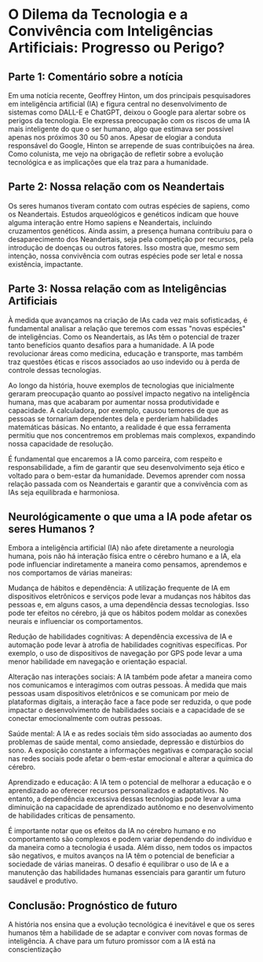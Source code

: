 # O Dilema da Tecnologia e a Convivência com Inteligências Artificiais: Progresso ou Perigo?

## Parte 1: Comentário sobre a notícia

Em uma notícia recente, Geoffrey Hinton, um dos principais pesquisadores em inteligência artificial (IA) e figura central no desenvolvimento de sistemas como DALL-E e ChatGPT, deixou o Google para alertar sobre os perigos da tecnologia. Ele expressa preocupação com os riscos de uma IA mais inteligente do que o ser humano, algo que estimava ser possível apenas nos próximos 30 ou 50 anos. Apesar de elogiar a conduta responsável do Google, Hinton se arrepende de suas contribuições na área. Como colunista, me vejo na obrigação de refletir sobre a evolução tecnológica e as implicações que ela traz para a humanidade.

## Parte 2: Nossa relação com os Neandertais

Os seres humanos tiveram contato com outras espécies de sapiens, como os Neandertais. Estudos arqueológicos e genéticos indicam que houve alguma interação entre Homo sapiens e Neandertais, incluindo cruzamentos genéticos. Ainda assim, a presença humana contribuiu para o desaparecimento dos Neandertais, seja pela competição por recursos, pela introdução de doenças ou outros fatores. Isso mostra que, mesmo sem intenção, nossa convivência com outras espécies pode ser letal e nossa existência, impactante.

## Parte 3: Nossa relação com as Inteligências Artificiais

À medida que avançamos na criação de IAs cada vez mais sofisticadas, é fundamental analisar a relação que teremos com essas "novas espécies" de inteligências. Como os Neandertais, as IAs têm o potencial de trazer tanto benefícios quanto desafios para a humanidade. A IA pode revolucionar áreas como medicina, educação e transporte, mas também traz questões éticas e riscos associados ao uso indevido ou à perda de controle dessas tecnologias.

Ao longo da história, houve exemplos de tecnologias que inicialmente geraram preocupação quanto ao possível impacto negativo na inteligência humana, mas que acabaram por aumentar nossa produtividade e capacidade. A calculadora, por exemplo, causou temores de que as pessoas se tornariam dependentes dela e perderiam habilidades matemáticas básicas. No entanto, a realidade é que essa ferramenta permitiu que nos concentremos em problemas mais complexos, expandindo nossa capacidade de resolução.

É fundamental que encaremos a IA como parceira, com respeito e responsabilidade, a fim de garantir que seu desenvolvimento seja ético e voltado para o bem-estar da humanidade. Devemos aprender com nossa relação passada com os Neandertais e garantir que a convivência com as IAs seja equilibrada e harmoniosa.

## Neurológicamente o que uma a IA pode afetar os seres Humanos ?

Embora a inteligência artificial (IA) não afete diretamente a neurologia humana, pois não há interação física entre o cérebro humano e a IA, ela pode influenciar indiretamente a maneira como pensamos, aprendemos e nos comportamos de várias maneiras:

Mudança de hábitos e dependência: A utilização frequente de IA em dispositivos eletrônicos e serviços pode levar a mudanças nos hábitos das pessoas e, em alguns casos, a uma dependência dessas tecnologias. Isso pode ter efeitos no cérebro, já que os hábitos podem moldar as conexões neurais e influenciar os comportamentos.

Redução de habilidades cognitivas: A dependência excessiva de IA e automação pode levar à atrofia de habilidades cognitivas específicas. Por exemplo, o uso de dispositivos de navegação por GPS pode levar a uma menor habilidade em navegação e orientação espacial.

Alteração nas interações sociais: A IA também pode afetar a maneira como nos comunicamos e interagimos com outras pessoas. À medida que mais pessoas usam dispositivos eletrônicos e se comunicam por meio de plataformas digitais, a interação face a face pode ser reduzida, o que pode impactar o desenvolvimento de habilidades sociais e a capacidade de se conectar emocionalmente com outras pessoas.

Saúde mental: A IA e as redes sociais têm sido associadas ao aumento dos problemas de saúde mental, como ansiedade, depressão e distúrbios do sono. A exposição constante a informações negativas e comparação social nas redes sociais pode afetar o bem-estar emocional e alterar a química do cérebro.

Aprendizado e educação: A IA tem o potencial de melhorar a educação e o aprendizado ao oferecer recursos personalizados e adaptativos. No entanto, a dependência excessiva dessas tecnologias pode levar a uma diminuição na capacidade de aprendizado autônomo e no desenvolvimento de habilidades críticas de pensamento.

É importante notar que os efeitos da IA no cérebro humano e no comportamento são complexos e podem variar dependendo do indivíduo e da maneira como a tecnologia é usada. Além disso, nem todos os impactos são negativos, e muitos avanços na IA têm o potencial de beneficiar a sociedade de várias maneiras. O desafio é equilibrar o uso de IA e a manutenção das habilidades humanas essenciais para garantir um futuro saudável e produtivo.

## Conclusão: Prognóstico de futuro

A história nos ensina que a evolução tecnológica é inevitável e que os seres humanos têm a habilidade de se adaptar e conviver com novas formas de inteligência. A chave para um futuro promissor com a IA está na conscientização